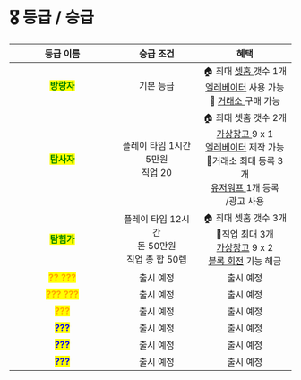# 🎖️ 등급 / 승급

<table><thead><tr><th width="173" align="center">등급 이름</th><th align="center">승급 조건</th><th align="center">혜택</th></tr></thead><tbody><tr><td align="center"><mark style="color:green;"><strong>방랑자</strong></mark></td><td align="center">기본 등급</td><td align="center">🏠 최대 <a href="../basic-system/sethome.md">셋홈 </a>갯수 1개<br><a href="../features/elevator.md">엘레베이터</a> 사용 가능<br><span data-gb-custom-inline data-tag="emoji" data-code="1f3ea">🏪</span> <a href="../economy/auction.md">거래소 </a>구매 가능</td></tr><tr><td align="center"><mark style="color:green;"><strong>탐사자</strong></mark></td><td align="center">플레이 타임 1시간<br>5만원<br>직업 20</td><td align="center">🏠 최대 셋홈 갯수 2개<br><a href="../features/virtual-system.md#undefined">가상창고 </a>9 x 1<br><a href="../features/elevator.md">엘레베이터</a> 제작 가능<br><span data-gb-custom-inline data-tag="emoji" data-code="1f3ea">🏪</span>거래소 최대 등록 3개<br><a href="../features/player-warp.md">유저워프 </a>1개 등록<br>/광고 사용</td></tr><tr><td align="center"><mark style="color:green;"><strong>탐험가</strong></mark></td><td align="center">플레이 타임 12시간<br>돈 50만원<br>직업 총 합 50렙</td><td align="center">🏠 최대 셋홈 갯수 3개<br><span data-gb-custom-inline data-tag="emoji" data-code="1f477">👷</span>직업 최대 3개<br><a href="../features/virtual-system.md#undefined">가상창고</a> 9 x 2<br><a href="../features/block-rotator.md">블록 회전</a> 기능 해금</td></tr><tr><td align="center"><mark style="color:orange;"><strong>?? ???</strong></mark></td><td align="center">출시 예정</td><td align="center">출시 예정</td></tr><tr><td align="center"><mark style="color:orange;"><strong>??? ???</strong></mark></td><td align="center">출시 예정</td><td align="center">출시 예정</td></tr><tr><td align="center"><mark style="color:orange;"><strong>???</strong></mark></td><td align="center">출시 예정</td><td align="center">출시 예정</td></tr><tr><td align="center"><mark style="color:blue;"><strong>???</strong></mark></td><td align="center">출시 예정</td><td align="center">출시 예정</td></tr><tr><td align="center"><mark style="color:blue;"><strong>???</strong></mark></td><td align="center">출시 예정</td><td align="center">출시 예정</td></tr><tr><td align="center"><mark style="color:blue;"><strong>???</strong></mark></td><td align="center">출시 예정</td><td align="center">출시 예정</td></tr></tbody></table>
